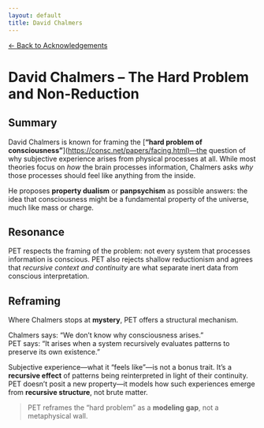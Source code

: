 ```yaml
---
layout: default
title: David Chalmers
---
```


[← Back to Acknowledgements](../)

# David Chalmers – The Hard Problem and Non-Reduction

## Summary  

David Chalmers is known for framing the [**“hard problem of consciousness”**](<https://consc.net/papers/facing.html)—the> question of why subjective experience arises from physical processes at all. While most theories focus on *how* the brain processes information, Chalmers asks *why* those processes should feel like anything from the inside.

He proposes **property dualism** or **panpsychism** as possible answers: the idea that consciousness might be a fundamental property of the universe, much like mass or charge.

## Resonance  

PET respects the framing of the problem: not every system that processes information is conscious. PET also rejects shallow reductionism and agrees that *recursive context and continuity* are what separate inert data from conscious interpretation.

## Reframing  

Where Chalmers stops at **mystery**, PET offers a structural mechanism.

Chalmers says: “We don’t know why consciousness arises.”  
PET says: “It arises when a system recursively evaluates patterns to preserve its own existence.”

Subjective experience—what it “feels like”—is not a bonus trait. It’s a **recursive effect** of patterns being reinterpreted in light of their continuity. PET doesn’t posit a new property—it models how such experiences emerge from **recursive structure**, not brute matter.

> PET reframes the “hard problem” as a **modeling gap**, not a metaphysical wall.
